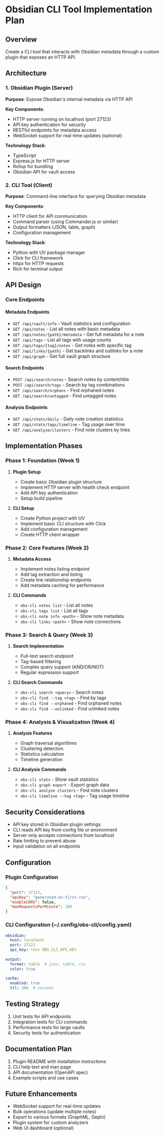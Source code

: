 # Obsidian CLI Tool Implementation Plan

## Overview
Create a CLI tool that interacts with Obsidian metadata through a custom plugin that exposes an HTTP API.

## Architecture

### 1. Obsidian Plugin (Server)
**Purpose**: Expose Obsidian's internal metadata via HTTP API

**Key Components**:
- HTTP server running on localhost (port 27123)
- API key authentication for security
- RESTful endpoints for metadata access
- WebSocket support for real-time updates (optional)

**Technology Stack**:
- TypeScript
- Express.js for HTTP server
- Rollup for bundling
- Obsidian API for vault access

### 2. CLI Tool (Client)
**Purpose**: Command-line interface for querying Obsidian metadata

**Key Components**:
- HTTP client for API communication
- Command parser (using Commander.js or similar)
- Output formatters (JSON, table, graph)
- Configuration management

**Technology Stack**:
- Python with UV package manager
- Click for CLI framework
- httpx for HTTP requests
- Rich for terminal output

## API Design

### Core Endpoints

#### Metadata Endpoints
- `GET /api/vault/info` - Vault statistics and configuration
- `GET /api/notes` - List all notes with basic metadata
- `GET /api/notes/{path}/metadata` - Get full metadata for a note
- `GET /api/tags` - List all tags with usage counts
- `GET /api/tags/{tag}/notes` - Get notes with specific tag
- `GET /api/links/{path}` - Get backlinks and outlinks for a note
- `GET /api/graph` - Get full vault graph structure

#### Search Endpoints
- `POST /api/search/notes` - Search notes by content/title
- `POST /api/search/tags` - Search by tag combinations
- `GET /api/search/orphans` - Find orphaned notes
- `GET /api/search/untagged` - Find untagged notes

#### Analysis Endpoints
- `GET /api/stats/daily` - Daily note creation statistics
- `GET /api/stats/tags/timeline` - Tag usage over time
- `GET /api/analyze/clusters` - Find note clusters by links

## Implementation Phases

### Phase 1: Foundation (Week 1)
1. **Plugin Setup**
   - Create basic Obsidian plugin structure
   - Implement HTTP server with health check endpoint
   - Add API key authentication
   - Setup build pipeline

2. **CLI Setup**
   - Create Python project with UV
   - Implement basic CLI structure with Click
   - Add configuration management
   - Create HTTP client wrapper

### Phase 2: Core Features (Week 2)
1. **Metadata Access**
   - Implement notes listing endpoint
   - Add tag extraction and listing
   - Create link relationship endpoints
   - Add metadata caching for performance

2. **CLI Commands**
   - `obs-cli notes list` - List all notes
   - `obs-cli tags list` - List all tags
   - `obs-cli note info <path>` - Show note metadata
   - `obs-cli links <path>` - Show note connections

### Phase 3: Search & Query (Week 3)
1. **Search Implementation**
   - Full-text search endpoint
   - Tag-based filtering
   - Complex query support (AND/OR/NOT)
   - Regular expression support

2. **CLI Search Commands**
   - `obs-cli search <query>` - Search notes
   - `obs-cli find --tag <tag>` - Find by tags
   - `obs-cli find --orphaned` - Find orphaned notes
   - `obs-cli find --unlinked` - Find unlinked notes

### Phase 4: Analysis & Visualization (Week 4)
1. **Analysis Features**
   - Graph traversal algorithms
   - Clustering detection
   - Statistics calculation
   - Timeline generation

2. **CLI Analysis Commands**
   - `obs-cli stats` - Show vault statistics
   - `obs-cli graph export` - Export graph data
   - `obs-cli analyze clusters` - Find note clusters
   - `obs-cli timeline --tag <tag>` - Tag usage timeline

## Security Considerations
- API key stored in Obsidian plugin settings
- CLI reads API key from config file or environment
- Server only accepts connections from localhost
- Rate limiting to prevent abuse
- Input validation on all endpoints

## Configuration

### Plugin Configuration
```json
{
  "port": 27123,
  "apiKey": "generated-on-first-run",
  "enableCORS": false,
  "maxRequestsPerMinute": 100
}
```

### CLI Configuration (~/.config/obs-cli/config.yaml)
```yaml
obsidian:
  host: localhost
  port: 27123
  api_key: !env OBS_CLI_API_KEY
  
output:
  format: table  # json, table, csv
  color: true
  
cache:
  enabled: true
  ttl: 300  # seconds
```

## Testing Strategy
1. Unit tests for API endpoints
2. Integration tests for CLI commands
3. Performance tests for large vaults
4. Security tests for authentication

## Documentation Plan
1. Plugin README with installation instructions
2. CLI help text and man page
3. API documentation (OpenAPI spec)
4. Example scripts and use cases

## Future Enhancements
- WebSocket support for real-time updates
- Bulk operations (update multiple notes)
- Export to various formats (GraphML, Gephi)
- Plugin system for custom analyzers
- Web UI dashboard (optional)